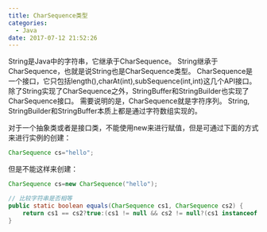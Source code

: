 ```yaml
---
title: CharSequence类型
categories:
  - Java
date: 2017-07-12 21:52:26
---
```

String是Java中的字符串，它继承于CharSequence。
String继承于CharSequence，也就是说String也是CharSequence类型。
CharSequence是一个接口，它只包括length(),charAt(int),subSequence(int,int)这几个API接口。
除了String实现了CharSequence之外，StringBuffer和StringBuilder也实现了CharSequence接口。
需要说明的是，CharSequence就是字符序列。
String, StringBuilder和StringBuffer本质上都是通过字符数组实现的。

对于一个抽象类或者是接口类，不能使用new来进行赋值，但是可通过下面的方式来进行实例的创建：
```java
CharSequence cs="hello";
```
但是不能这样来创建：
```java
CharSequence cs=new CharSequence("hello");
```

```java
// 比较字符串是否相等
public static boolean equals(CharSequence cs1, CharSequence cs2) {
    return cs1 == cs2?true:(cs1 != null && cs2 != null?(cs1 instanceof String && cs2 instanceof String?cs1.equals(cs2):CharSequenceUtils.regionMatches(cs1, false, 0, cs2, 0, Math.max(cs1.length(), cs2.length()))):false);
}
```
